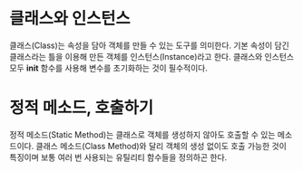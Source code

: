 # 클래스와 인스턴스
클래스(Class)는 속성을 담아 객체를 만들 수 있는 도구를 의미한다.
기본 속성이 담긴 클래스라는 틀을 이용해 만든 객체를 인스턴스(Instance)라고 한다.
클래스와 인스턴스 모두 __init__ 함수를 사용해 변수를 초기화하는 것이 필수적이다.

# 정적 메소드, 호출하기
정적 메소드(Static Method)는 클래스로 객체를 생성하지 않아도 호출할 수 있는 메소드이다.
클래스 메소드(Class Method)와 달리 객체의 생성 없이도 호출 가능한 것이 특징이며
보통 여러 번 사용되는 유틸리티 함수들을 정의하곤 한다.
